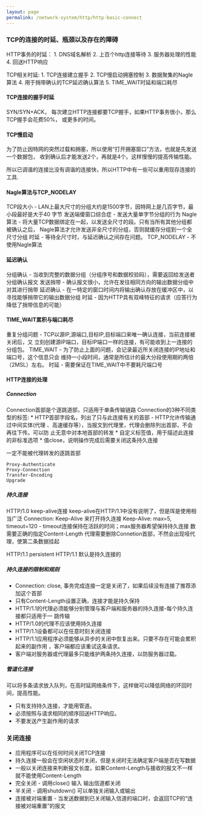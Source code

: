 ```yaml
---
layout: page
permalink: /network-system/http/http-basic-connect
---
```


### TCP的连接的时延、瓶颈以及存在的障碍
HTTP事务的时延：
    1. DNS域名解析
    2. 上百个http连接等待
    3. 服务器处理的性能
    4. 回送HTTP响应

TCP相关时延:
    1. TCP连接建立握手
    2. TCP慢启动拥塞控制
    3. 数据聚集的Nagle算法
    4. 用于捎带确认的TCP延迟确认算法
    5. TIME_WAIT时延和端口耗尽

#### TCP连接的握手时延
SYN/SYN+ACK， 每次建立HTTP连接都要TCP握手，如果HTTP事务很小，那么TCP握手会花费50%，
或更多的时间。


#### TCP慢启动
为了防止因特网的突然过载和拥塞，所以使用“打开拥塞窗口”方法，也就是先发送一个数据包，
收到确认后才能发送2个，再就是4个。这样慢慢的提高传输性能。

所以已调谐的连接比没有调谐的连接快，所以HTTP中有一些可以重用现存连接的工具.

#### Nagle算法与TCP_NODELAY
TCP段大小 - LAN上最大尺寸的分组大约是1500字节，因特网上是几百字节，最小段最好是大于40
    字节
发送端傻窗口综合症 - 发送大量单字节分组的行为
Nagle算法 - 将大量TCP数据绑定在一起，以发送全尺寸的段。只有当所有其他分组都被确认之后，
    Nagle算法才允许发送非全尺寸的分组，否则就缓存分组到一个全尺寸分组
时延      - 等待全尺寸时，与延迟确认之间存在问题。
TCP_NODELAY - 不使用Nagle算法

#### 延迟确认
分组确认 - 当收到完整的数据分组（分组序号和数据校验码），需要返回给发送者分组确认报文
发送捎带 - 确认报文很小，允许在发往相同方向的输出数据分组中对其进行捎带
延迟确认 - 在一特定的窗口时间内将输出确认存放在缓冲区中，以寻找能够捎带它的输出数据分组
时延     - 因为HTTP具有双峰特征的请求（应答行为降低了捎带信息的可能）

#### TIME_WAIT累积与端口耗尽
重复分组问题 - TCP以源IP,源端口,目标IP,目标端口来唯一确认连接，当前连接被关闭后，又
    立刻创建源IP端口，目标IP端口一样的连接，有可能收到上一连接的分组包。
TIME_WAIT - 为了防止上面的问题，会记录最近所关闭连接的IP地址和端口号，这个信息只会
    维持一小段时间，通常是所估计的最大分段使用期的两倍（2MSL）左右。
时延 - 需要保证在TIME_WAIT中不要耗尺端口号

#### HTTP连接的处理

##### Connection
Connection首部是个逐跳道部，只适用于单条传输链路
Connection的3种不同类型的标签:
    * HTTP首部字段名，列出了只与此连接有关的首部 - HTTP允许传输通过中间实体(代理
        、高速缓存等），当报文到代理里，代理会删除列出首部，不会再往下传。可以防
        止无意中对本地首部的转发
    * 自定义标签值，用于描述此连接的非标准选项
    * 值close，说明操作完成后需要关闭这条持久连接

一定不能被代理转发的逐跳首部

    Proxy-Authenticate
    Proxy-Connection
    Transfer-Encoding
    Upgrade

##### 持久连接
HTTP/1.0 keep-alive连接
keep-alive在HTTP/1.1中没有说明了，但是珲是使用相当广泛
Connection: Keep-Alive 来打开持久连接
Keep-Alive: max=5, timeout=120 - timeout连接保持在活跃的时间；max服务器希望保持持久连接
    数
需要正确的指定Content-Length
代理需要删除Connetion首部，不然会出现哑代理，使第二条数据挂起


HTTP/1.1 persistent
HTTP/1.1 默认是持久连接的

##### 持久连接的限制和规则
* Connection: close, 事务完成连接一定是关闭了，如果后续没有连接了推荐添加这个首部
* 只有Content-Length设置正确，连接才能是持久保持
* HTTP/1.1的代理必须能够分别管理与客户端和服务器的持久连接-每个持久连接都只适用于一
    跳传输
* HTTP/1.0的代理不应该使用持久连接
* HTTP/1.1设备都可以在任意时刻关闭连接
* HTTP/1.1应用程序必须能够从异步的关闭中恢复出来。只要不存在可能会累积起来的副作用
    ，客户端都应该重试这条请求。
* 客户端对服务器或代理最多只能维护两条持久连接，以防服务器过载。

##### 管道化连接
可以将多条请求放入队列，在高时延网络条件下，这样做可以降低网络的环回时间，提高性能。

* 只有支持持久连接，才能用管道。
* 必须按照与请求相同的顺序回送HTTP响应。
* 不要发送产生副作用的请求

### 关闭连接
* 应用程序可以在任何时间关闭TCP连接
* 持久连接一般会在空闲状态时关闭，但是关闭时无法确定客户端是否在写数据
* 一般以关闭连接来判断报文长度，如果Content-Length与接收的报文不一样就不能使用Content-Length
* 完全关闭 - 调用close() 输入 输出信道都关闭
* 半关闭 - 调用shutdown() 可以单独关闭输入或输出
* 连接被对端重置 - 当发送数据到已关闭输入信道的端口时，会返回TCP的“连接被对端重置”的报文
